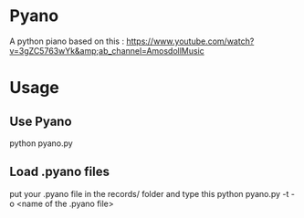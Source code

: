 # Pyano
A python piano based on this : https://www.youtube.com/watch?v=3gZC5763wYk&amp;ab_channel=AmosdollMusic

# Usage
## Use Pyano
python pyano.py
## Load .pyano files
put your .pyano file in the records/ folder and type this
python pyano.py -t <piano speed in sec> -o <name of the .pyano file>
